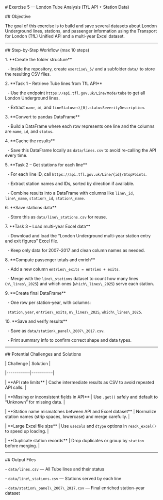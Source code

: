 \# Exercise 5 — London Tube Analysis (TfL API + Station Data)



\## Objective

The goal of this exercise is to build and save several datasets about London Underground lines, stations, and passenger information using the Transport for London (TfL) Unified API and a multi-year Excel dataset.



---



\## Step-by-Step Workflow (max 10 steps)



1\. \*\*Create the folder structure\*\*  

&nbsp;  - Inside the repository, create `exercise\_5/` and a subfolder `data/` to store the resulting CSV files.



2\. \*\*Task 1 – Retrieve Tube lines from TfL API\*\*  

&nbsp;  - Use the endpoint `https://api.tfl.gov.uk/Line/Mode/tube` to get all London Underground lines.  

&nbsp;  - Extract `name`, `id`, and `lineStatuses\[0].statusSeverityDescription`.



3\. \*\*Convert to pandas DataFrame\*\*  

&nbsp;  - Build a DataFrame where each row represents one line and the columns are `name`, `id`, and `status`.



4\. \*\*Cache the results\*\*  

&nbsp;  - Save this DataFrame locally as `data/lines.csv` to avoid re-calling the API every time.



5\. \*\*Task 2 – Get stations for each line\*\*  

&nbsp;  - For each line ID, call `https://api.tfl.gov.uk/Line/{id}/StopPoints`.  

&nbsp;  - Extract station names and IDs, sorted by direction if available.  

&nbsp;  - Combine results into a DataFrame with columns like `line\_id`, `line\_name`, `station\_id`, `station\_name`.



6\. \*\*Save stations data\*\*  

&nbsp;  - Store this as `data/line\_stations.csv` for reuse.



7\. \*\*Task 3 – Load multi-year Excel data\*\*  

&nbsp;  - Download and load the “London Underground multi-year station entry and exit figures” Excel file.  

&nbsp;  - Keep only data for 2007–2017 and clean column names as needed.



8\. \*\*Compute passenger totals and enrich\*\*  

&nbsp;  - Add a new column `entries\_exits = entries + exits`.  

&nbsp;  - Merge with the `line\_stations` dataset to count how many lines (`n\_lines\_2025`) and which ones (`which\_lines\_2025`) serve each station.



9\. \*\*Create final DataFrame\*\*  

&nbsp;  - One row per station-year, with columns:  

&nbsp;    `station`, `year`, `entries\_exits`, `n\_lines\_2025`, `which\_lines\_2025`.



10\. \*\*Save and verify results\*\*  

&nbsp;   - Save as `data/station\_panel\_2007\_2017.csv`.  

&nbsp;   - Print summary info to confirm correct shape and data types.



---



\## Potential Challenges and Solutions



| Challenge | Solution |

|------------|-----------|

| \*\*API rate limits\*\* | Cache intermediate results as CSV to avoid repeated API calls. |

| \*\*Missing or inconsistent fields in API\*\* | Use `.get()` safely and default to “Unknown” for missing data. |

| \*\*Station name mismatches between API and Excel dataset\*\* | Normalize station names (strip spaces, lowercase) and merge carefully. |

| \*\*Large Excel file size\*\* | Use `usecols` and `dtype` options in `read\_excel()` to speed up loading. |

| \*\*Duplicate station records\*\* | Drop duplicates or group by `station` before merging. |



---



\## Output Files



\- `data/lines.csv` — All Tube lines and their status  

\- `data/line\_stations.csv` — Stations served by each line  

\- `data/station\_panel\_2007\_2017.csv` — Final enriched station-year dataset




